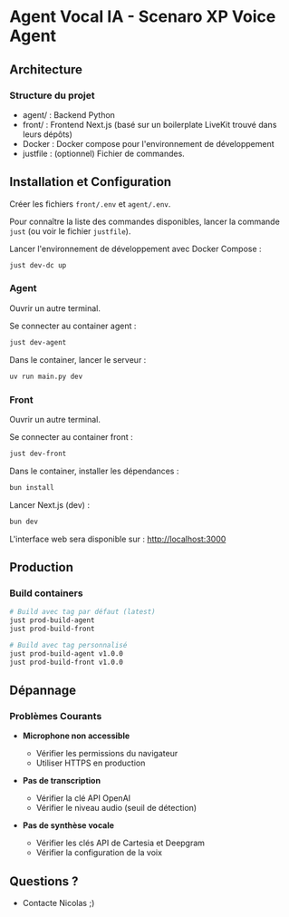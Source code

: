 # Agent Vocal IA - Scenaro XP Voice Agent

## Architecture

### Structure du projet

- agent/ : Backend Python
- front/ : Frontend Next.js (basé sur un boilerplate LiveKit trouvé dans leurs dépôts)
- Docker : Docker compose pour l'environnement de développement
- justfile : (optionnel) Fichier de commandes.

## Installation et Configuration

Créer les fichiers  `front/.env` et `agent/.env`.

Pour connaître la liste des commandes disponibles, lancer la commande `just` (ou voir le fichier `justfile`).

Lancer l'environnement de développement avec Docker Compose :

```bash
just dev-dc up
```

### Agent

Ouvrir un autre terminal.

Se connecter au container agent :

```bash
just dev-agent
```

Dans le container, lancer le serveur :

```bash
uv run main.py dev
```

### Front

Ouvrir un autre terminal.

Se connecter au container front :

```bash
just dev-front
```

Dans le container, installer les dépendances :

```bash
bun install
```

Lancer Next.js (dev) :

```bash
bun dev
```

L'interface web sera disponible sur : <http://localhost:3000>

## Production

### Build containers

```bash
# Build avec tag par défaut (latest)
just prod-build-agent
just prod-build-front

# Build avec tag personnalisé
just prod-build-agent v1.0.0
just prod-build-front v1.0.0
```

## Dépannage

### Problèmes Courants

- **Microphone non accessible**
  - Vérifier les permissions du navigateur
  - Utiliser HTTPS en production

- **Pas de transcription**
  - Vérifier la clé API OpenAI
  - Vérifier le niveau audio (seuil de détection)

- **Pas de synthèse vocale**
  - Vérifier les clés API de Cartesia et Deepgram
  - Vérifier la configuration de la voix

## Questions ?

- Contacte Nicolas ;)
